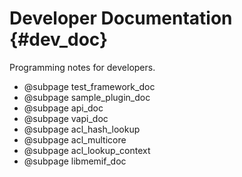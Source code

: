 Developer Documentation    {#dev_doc}
=======================

Programming notes for developers.

- @subpage test_framework_doc
- @subpage sample_plugin_doc
- @subpage api_doc
- @subpage vapi_doc
- @subpage acl_hash_lookup
- @subpage acl_multicore
- @subpage acl_lookup_context
- @subpage libmemif_doc
